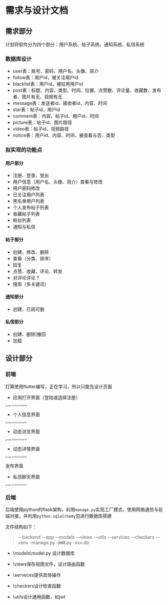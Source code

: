# 需求与设计文档

## 需求部分

计划将软件分为四个部分：用户系统、帖子系统、通知系统、私信系统

### 数据库设计

+ user表：账号、密码、用户名、头像、简介
+ follow表：用户id，被关注用户id
+ blacklist表：用户id，被拉黑用户id
+ post表：标题、内容、类型、时间、位置、点赞数、评论量、收藏数、发布者、图片有无、视频有无
+ message表：发送者id、接收者id、内容、时间
+ star表：帖子id、用户id
+ comment表：内容、帖子id、用户id、时间
+ picture表：帖子id、图片路径
+ video表：帖子id、视频路径
+ notice表：用户id、内容、时间、被查看与否、类型

### 拟实现的功能点

#### 用户部分
+ 注册、登录、登出  
+ 用户信息（用户名、头像、简介）查看与修改   
+ 用户密码修改    
+ 已关注用户列表  
+ 黑名单用户列表  
+ 个人发布帖子列表   
+ 收藏帖子列表  
+ 粉丝列表 
+ 通知与私信

#### 帖子部分
+ 创建、修改、删除   
+ 查看（分类、排序）   
+ 回复   
+ 点赞、收藏、评论、转发  
+ 对评论评论？   
+ 搜索（多关键词）

#### 通知部分
+ 创建、已阅可删

#### 私信部分
+ 创建、删除|撤回
+ 加载



## 设计部分

### 前端

打算使用flutter编写，正在学习，所以只能先设计页面

+ 应用打开界面（登陆或选择注册）

<img src="C:\Users\rjw20\AppData\Roaming\Typora\typora-user-images\image-20230423151405464.png" alt="image-20230423151405464" style="zoom:33%;" />

+ 个人信息界面 

<img src="C:\Users\rjw20\AppData\Roaming\Typora\typora-user-images\image-20230423151426637.png" alt="image-20230423151426637" style="zoom:33%;" />

+ 动态浏览界面 

<img src="C:\Users\rjw20\AppData\Roaming\Typora\typora-user-images\image-20230423151336314.png" alt="image-20230423151336314" style="zoom: 33%;" />

+ 动态详情界面

<img src="C:\Users\rjw20\AppData\Roaming\Typora\typora-user-images\image-20230423151259839.png" alt="image-20230423151259839" style="zoom: 33%;" />

发布界面

+ 私信聊天界面 

<img src="C:\Users\rjw20\AppData\Roaming\Typora\typora-user-images\image-20230423151324212.png" alt="image-20230423151324212" style="zoom:33%;" />

### 后端
后端使用python的flask架构，利用`manage.py`实现工厂模式，使用网络通信与前端对接，并利用`python.sqlalchemy`包进行数据库搭建

文件结构如下：

> --backend 
>    --app
>        --models
>        --views
>        --utils
>        --services
>        --checkers
>    --venv
>    -manage.py
>    -__init__.py
>    -xxx.db

+ \models\model.py 设计数据库 

+ \views保存视图文件，设计路由函数

+ \serveces提供具体操作

+ \checkers设计检查函数

+ \utils设计通用函数，如jwt



